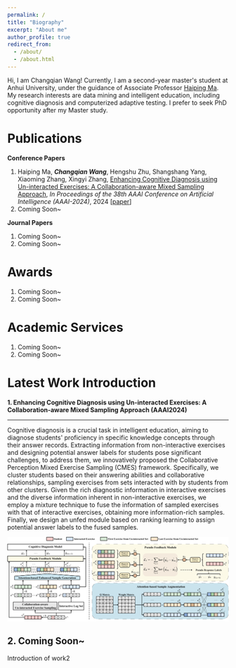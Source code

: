 ```yaml
---
permalink: /
title: "Biography"
excerpt: "About me"
author_profile: true
redirect_from: 
  - /about/
  - /about.html
---
```


Hi, I am Changqian Wang! Currently, I am a second-year master's student at Anhui University, under the guidance of Associate Professor [Haiping Ma](https://wky.ahu.edu.cn/2023/0926/c13481a316092/page.htm). My research interests are data mining and intelligent education, including cognitive diagnosis and computerized adaptive testing. I prefer to seek PhD opportunity after my Master study.

Publications
=======
**Conference Papers**

1. Haiping Ma, ***Changqian Wang***, Hengshu Zhu, Shangshang Yang, Xiaoming Zhang, Xingyi Zhang, <u>Enhancing Cognitive Diagnosis using Un-interacted Exercises: A Collaboration-aware Mixed Sampling Approach</u>, *In Proceedings of the 38th AAAI Conference on Artificial Intelligence (AAAI-2024)*, 2024 [[paper](https://arxiv.org/abs/2312.10110)]
2. Coming Soon~

**Journal Papers**
1. Coming Soon~
1. Coming Soon~

Awards
=======

1. Coming Soon~
2. Coming Soon~

Academic Services
=======

1. Coming Soon~
2. Coming Soon~

Latest Work Introduction
=======
**1. Enhancing Cognitive Diagnosis using Un-interacted Exercises: A Collaboration-aware Mixed Sampling Approach (AAAI2024)**
<hr>
Cognitive diagnosis is a crucial task in intelligent education, aiming to diagnose students' proficiency in specific knowledge concepts through their answer records. Extracting information from non-interactive exercises and designing potential answer labels for students pose significant challenges, to address them, we innovatively proposed the Collaborative Perception Mixed Exercise Sampling (CMES) framework. Specifically, we cluster students based on their answering abilities and collaborative relationships, sampling exercises from sets interacted with by students from other clusters. Given the rich diagnostic information in interactive exercises and the diverse information inherent in non-interactive exercises, we employ a mixture technique to fuse the information of sampled exercises with that of interactive exercises, obtaining more information-rich samples. Finally, we design an unfed module based on ranking learning to assign potential answer labels to the fused samples.

![CMES](/models/cmes.png)

**2. Coming Soon~**
---
Introduction of work2

